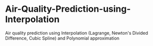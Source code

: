 # Air-Quality-Prediction-using-Interpolation
Air quality prediction using Interpolation (Lagrange, Newton's Divided Difference, Cubic Spline) and Polynomial approximation

